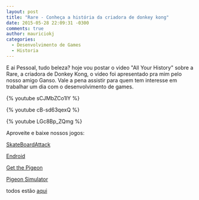 ```yaml
---
layout: post
title: "Rare - Conheça a história da criadora de donkey kong"
date: 2015-05-28 22:09:31 -0300
comments: true
author: mauriciokj
categories:
  - Desenvolvimento de Games
  - Historia
---
```

E ai Pessoal, tudo beleza? hoje vou postar o video "All Your History" sobre a Rare, a criadora de Donkey Kong, o video foi apresentado pra mim pelo nosso amigo Ganso.
Vale a pena assistir para quem tem interesse em trabalhar um dia com o desenvolvimento de games.


<!-- more -->

{% youtube sCJMbZCo1lY %}

{% youtube cB-sd63qexQ %}

{% youtube LGc8Bp_ZQmg %}


Aproveite e baixe nossos jogos:

[SkateBoardAttack](https://play.google.com/store/apps/details?id=aftersixgames.com)

[Endroid](https://play.google.com/store/apps/details?id=com.aftersixapps.endroid)

[Get the Pigeon](https://play.google.com/store/apps/details?id=aftersixgames.gtp.com)

[Pigeon Simulator](https://play.google.com/store/apps/details?id=com.aftersixgames.pigeonsimulator)

todos estão [aqui](https://play.google.com/store/apps/developer?id=AfterSixApps)
